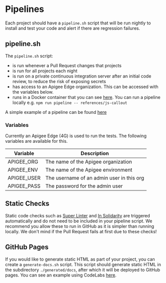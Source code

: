 # Pipelines

Each project should have a `pipeline.sh` script that will be run nightly to
install and test your code and alert if there are regression failures.

## pipeline.sh

The `pipeline.sh` script:

- is run whenever a Pull Request changes that projects
- is run for all projects each night
- is run on a private continuous integration server after an initial code
 review, to reduce the risk of exposing secrets
- has access to an Apigee Edge organization. This can be accessed with the
 variables below.
- runs in a Docker container that you can see [here](./tools/pipeline-runner/Dockerfile).
 You can run a pipeline locally e.g. `npm run pipeline -- references/js-callout`

A simple example of a pipeline can be found [here](./references/js-callout/pipeline.sh)

### Variables

Currently an Apigee Edge (4G) is used to run the tests. The following variables
 are available for this.

| Variable    | Description                               |
| ----------- | ----------------------------------------- |
| APIGEE_ORG  | The name of the Apigee organization       |
| APIGEE_ENV  | The name of the Apigee environment        |
| APIGEE_USER | The username of an admin user in this org |
| APIGEE_PASS | The password for the admin user           |

## Static Checks

Static code checks such as [Super Linter](https://github.com/github/super-linter)
 and [In Solidarity](https://github.com/apps/in-solidarity) are triggered
 automatically and do not need to be included in your pipeline script. We
 recommend you allow these to run in GitHub as it is simpler than running
 locally. We don't mind if the Pull Request fails at first due to these checks!

## GitHub Pages

If you would like to generate static HTML as part of your project, you can
create a `generate-docs.sh` script. This script should generate static HTML in
 the subdirectory `./generated/docs`, after which it will be deployed to GitHub
 pages. You can see an example using CodeLabs [here](./labs/best-practices-hackathon/generate-docs.sh).
